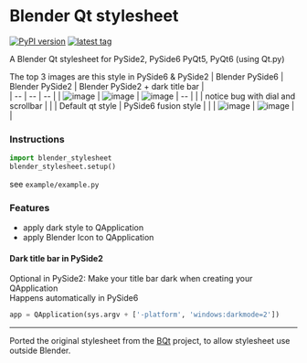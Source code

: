 # Blender Qt stylesheet
[![PyPI version](https://img.shields.io/pypi/v/blender-qt-stylesheet)](https://pypi.org/project/blender-qt-stylesheet/)
[![latest tag](https://img.shields.io/github/v/tag/hannesdelbeke/blender-qt-stylesheet?label=Github)](https://github.com/hannesdelbeke/blender-qt-stylesheet)


A Blender Qt stylesheet for PySide2, PySide6 PyQt5, PyQt6 (using Qt.py)

The top 3 images are this style in PySide6 & PySide2
| Blender PySide6 | Blender PySide2 |  Blender PySide2 + dark title bar |  
| -- | -- | -- | 
| ![image](https://github.com/hannesdelbeke/blender-qt-stylesheet/assets/3758308/21f5bec9-07c3-49e4-97aa-a2dd14f967f0) | ![image](https://github.com/hannesdelbeke/blender-qt-stylesheet/assets/3758308/56a571ba-e2de-4dfb-acb2-a835cff4d91b) | ![image](https://github.com/hannesdelbeke/blender-qt-stylesheet/assets/3758308/a9a5ecb4-7096-4380-aae0-b97de3768989) | -- | 
 | | notice bug with dial and scrollbar | | 
 | Default qt style | PySide6 fusion style | | 
 | ![image](https://github.com/hannesdelbeke/blender-qt-stylesheet/assets/3758308/046fd91f-6061-4892-9cff-072f1ea32bf4)  | ![image](https://github.com/hannesdelbeke/blender-qt-stylesheet/assets/3758308/36b96e02-28f5-4bcb-a624-4d3073f0ab56) |  | 

### Instructions
```python
import blender_stylesheet
blender_stylesheet.setup()
```
see `example/example.py`

### Features
- apply dark style to QApplication
- apply Blender Icon to QApplication

#### Dark title bar in PySide2
Optional in PySide2: Make your title bar dark when creating your QApplication  
Happens automatically in PySide6
```python
app = QApplication(sys.argv + ['-platform', 'windows:darkmode=2'])
``` 

---
Ported the original stylesheet from the [BQt](https://github.com/techartorg/bqt) project, to allow stylesheet use outside Blender.
